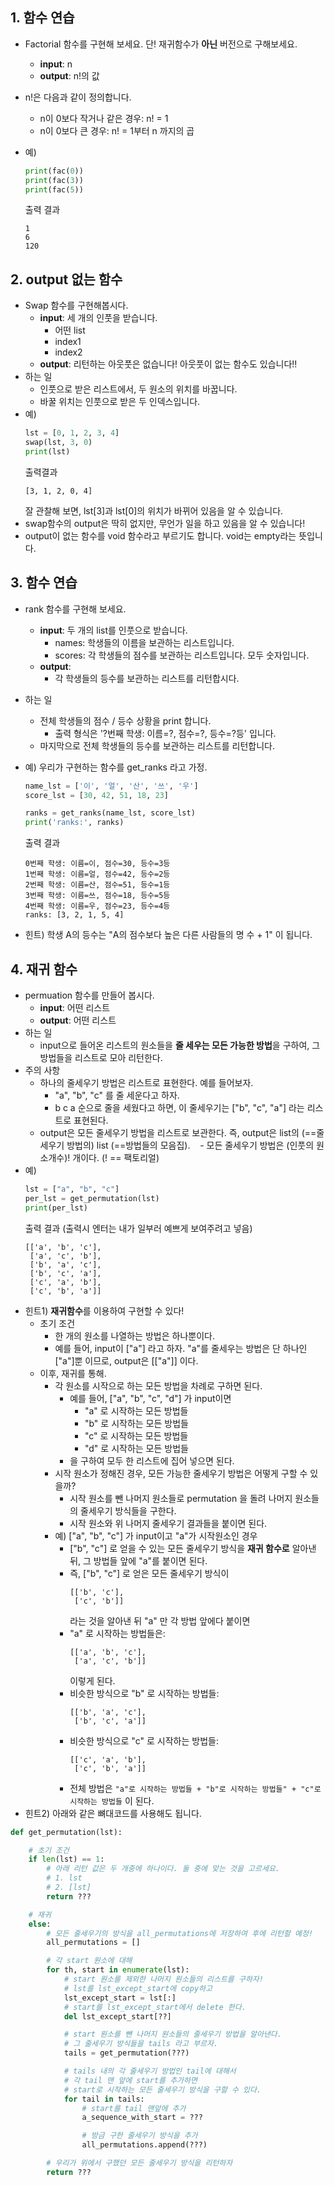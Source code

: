 ## 1. 함수 연습
- Factorial 함수를 구현해 보세요. 단! 재귀함수가 **아닌** 버전으로 구해보세요.
    - **input**: n
    - **output**: n!의 값

- n!은 다음과 같이 정의합니다.
    - n이 0보다 작거나 같은 경우: n! = 1
    - n이 0보다 큰 경우: n! = 1부터 n 까지의 곱

- 예) 
    ```python
    print(fac(0))
    print(fac(3))
    print(fac(5))
    ```
    출력 결과
    ```
    1
    6
    120
    ```

## 2. output 없는 함수
- Swap 함수를 구현해봅시다. 
    - **input**: 세 개의 인풋을 받습니다.
        - 어떤 list
        - index1
        - index2
    - **output**: 리턴하는 아웃풋은 없습니다! 아웃풋이 없는 함수도 있습니다!!
- 하는 일
    - 인풋으로 받은 리스트에서, 두 원소의 위치를 바꿉니다.
    - 바꿀 위치는 인풋으로 받은 두 인덱스입니다.
- 예)
    ```python
    lst = [0, 1, 2, 3, 4]
    swap(lst, 3, 0)
    print(lst)
    ```
    출력결과
    ```
    [3, 1, 2, 0, 4]
    ```
    잘 관찰해 보면, lst[3]과 lst[0]의 위치가 바뀌어 있음을 알 수 있습니다. 
- swap함수의 output은 딱히 없지만, 무언가 일을 하고 있음을 알 수 있습니다!
- output이 없는 함수를 void 함수라고 부르기도 합니다. void는 empty라는 뜻입니다.

## 3. 함수 연습
- rank 함수를 구현해 보세요.
    - **input**: 두 개의 list를 인풋으로 받습니다.
        - names: 학생들의 이름을 보관하는 리스트입니다.
        - scores: 각 학생들의 점수를 보관하는 리스트입니다. 모두 숫자입니다.
    - **output**: 
        - 각 학생들의 등수를 보관하는 리스트를 리턴합시다.
- 하는 일
    - 전체 학생들의 점수 / 등수 상황을 print 합니다.
        - 출력 형식은 '?번째 학생: 이름=?, 점수=?, 등수=?등' 입니다.
    - 마지막으로 전체 학생들의 등수를 보관하는 리스트를 리턴합니다.

- 예) 우리가 구현하는 함수를 get_ranks 라고 가정.
    ```python
    name_lst = ['이', '얼', '산', '쓰', '우']
    score_lst = [30, 42, 51, 18, 23]

    ranks = get_ranks(name_lst, score_lst)
    print('ranks:', ranks)
    ```
    출력 결과
    ```
    0번째 학생: 이름=이, 점수=30, 등수=3등
    1번째 학생: 이름=얼, 점수=42, 등수=2등
    2번째 학생: 이름=산, 점수=51, 등수=1등
    3번째 학생: 이름=쓰, 점수=18, 등수=5등
    4번째 학생: 이름=우, 점수=23, 등수=4등
    ranks: [3, 2, 1, 5, 4]
    ```
    
- 힌트) 학생 A의 등수는 "A의 점수보다 높은 다른 사람들의 명 수 + 1" 이 됩니다.

## 4. 재귀 함수
- permuation 함수를 만들어 봅시다.
    - **input**: 어떤 리스트
    - **output**: 어떤 리스트
- 하는 일
    - input으로 들어온 리스트의 원소들을 **줄 세우는 모든 가능한 방법**을 구하여, 그 방법들을 리스트로 모아 리턴한다.
- 주의 사항
    - 하나의 줄세우기 방법은 리스트로 표현한다. 예를 들어보자.
        - "a", "b", "c" 를 줄 세운다고 하자.
        - b c a 순으로 줄을 세웠다고 하면, 이 줄세우기는 ["b", "c", "a"] 라는 리스트로 표현된다.
    - output은 모든 줄세우기 방법을 리스트로 보관한다. 즉, output은 list의 (==줄세우기 방법의) list (==방법들의 모음집).
    - 모든 줄세우기 방법은 (인풋의 원소개수)! 개이다. (! == 팩토리얼)
- 예)
    ```python
    lst = ["a", "b", "c"]
    per_lst = get_permutation(lst)
    print(per_lst)
    ```
    출력 결과 (출력시 엔터는 내가 일부러 예쁘게 보여주려고 넣음)
    ```
    [['a', 'b', 'c'],
     ['a', 'c', 'b'],
     ['b', 'a', 'c'],
     ['b', 'c', 'a'],
     ['c', 'a', 'b'],
     ['c', 'b', 'a']]
    ```
- 힌트1) **재귀함수**를 이용하여 구현할 수 있다!
    - 초기 조건
        - 한 개의 원소를 나열하는 방법은 하나뿐이다.
        - 예를 들어, input이 ["a"] 라고 하자. "a"를 줄세우는 방법은 단 하나인 ["a"]뿐 이므로, output은 [["a"]] 이다.
    - 이후, 재귀를 통해.
        - 각 원소를 시작으로 하는 모든 방법을 차례로 구하면 된다.
            - 예를 들어, ["a", "b", "c", "d"] 가 input이면 
                - "a" 로 시작하는 모든 방법들 
                - "b" 로 시작하는 모든 방법들 
                - "c" 로 시작하는 모든 방법들 
                - "d" 로 시작하는 모든 방법들 
            - 을 구하여 모두 한 리스트에 집어 넣으면 된다.
        - 시작 원소가 정해진 경우, 모든 가능한 줄세우기 방법은 어떻게 구할 수 있을까?
            - 시작 원소를 뺀 나머지 원소들로 permutation 을 돌려 나머지 원소들의 줄세우기 방식들을 구한다.
            - 시작 원소와 위 나머지 줄세우기 결과들을 붙이면 된다.
        - 예) ["a", "b", "c"] 가 input이고 "a"가 시작원소인 경우
            - ["b", "c"] 로 얻을 수 있는 모든 줄세우기 방식을 **재귀 함수로** 알아낸 뒤, 그 방법들 앞에 "a"를 붙이면 된다.
            - 즉, ["b", "c"] 로 얻은 모든 줄세우기 방식이
                ```
                [['b', 'c'],
                 ['c', 'b']]
                ```
                라는 것을 알아낸 뒤 "a" 만 각 방법 앞에다 붙이면
            - "a" 로 시작하는 방법들은:
                ```
                [['a', 'b', 'c'],
                 ['a', 'c', 'b']]
                ```
                이렇게 된다.
            - 비슷한 방식으로 "b" 로 시작하는 방법들:
                ```
                [['b', 'a', 'c'],
                 ['b', 'c', 'a']]
                ```
            - 비슷한 방식으로 "c" 로 시작하는 방법들:
                ```
                [['c', 'a', 'b'],
                 ['c', 'b', 'a']]
                ```
            - 전체 방법은 `"a"로 시작하는 방법들 + "b"로 시작하는 방법들" + "c"로 시작하는 방법들` 이 된다.
- 힌트2) 아래와 같은 뼈대코드를 사용해도 됩니다.
```python
def get_permutation(lst):

    # 초기 조건
    if len(lst) == 1:
        # 아래 리턴 값은 두 개중에 하나이다. 둘 중에 맞는 것을 고르세요.
        # 1. lst
        # 2. [lst]
        return ???

    # 재귀
    else:
        # 모든 줄세우기의 방식을 all_permutations에 저장하여 후에 리턴할 예정!
        all_permutations = []

        # 각 start 원소에 대해
        for th, start in enumerate(lst):
            # start 원소를 제외한 나머지 원소들의 리스트를 구하자!
            # lst를 lst_except_start에 copy하고
            lst_except_start = lst[:] 
            # start를 lst_except_start에서 delete 한다.
            del lst_except_start[??]

            # start 원소를 뺀 나머지 원소들의 줄세우기 방법을 알아낸다.
            # 그 줄세우기 방식들을 tails 라고 부르자.
            tails = get_permutation(???)

            # tails 내의 각 줄세우기 방법인 tail에 대해서 
            # 각 tail 맨 앞에 start를 추가하면 
            # start로 시작하는 모든 줄세우기 방식을 구할 수 있다.
            for tail in tails:
                # start를 tail 맨앞에 추가 
                a_sequence_with_start = ???

                # 방금 구한 줄세우기 방식을 추가
                all_permutations.append(???)

        # 우리가 위에서 구했던 모든 줄세우기 방식을 리턴하자
        return ???
```
